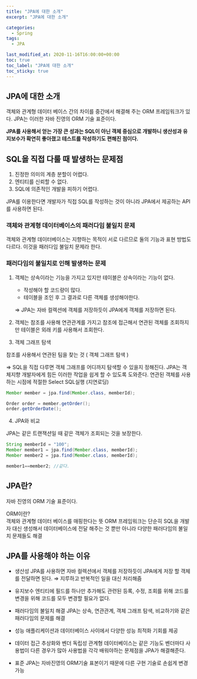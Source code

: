 ```yaml
---
title: "JPA에 대한 소개"
excerpt: "JPA에 대한 소개"

categories:
  - Spring
tags:
  - JPA

last_modified_at: 2020-11-16T16:00:00+00:00
toc: true
toc_label: "JPA에 대한 소개"
toc_sticky: true
---
```



## JPA에 대한 소개

객체와 관계형 데이터 베이스 간의 차이를 중간에서 해결해 주는 ORM 프레임워크가 있다. JPA는 이러한 자바 진영의 ORM 기술 표준이다.

**JPA를 사용해서 얻는 가장 큰 성과는 SQL이 아닌 객체 중심으로 개발하니 생산성과 유지보수가 확연히 좋아졌고 테스트를 작성하기도 편해진 점이다.**

## SQL을 직접 다룰 때 발생하는 문제점

1. 진정한 의미의 계층 분할이 어렵다.
2. 엔티티를 신뢰할 수 없다.
3. SQL에 의존적인 개발을 피하기 어렵다.

JPA를 이용한다면 개발자가 직접 SQL를 작성하는 것이 아니라 JPA에서 제공하는 API를 사용하면 된다. 

### 객체와 관계형 데이터베이스의 패러다임 불일치 문제

객체와 관계형 데이터베이스는 지향하는 목적이 서로 다르므로 둘의 기능과 표현 방법도 다르다. 이것을 패러다임 불일치 문제라 한다.

### 패러다임의 불일치로 인해 발생하는 문제

1. 객체는 상속이라는 기능을 가지고 있지만 테이블은 상속이라는 기능이 없다.
    - 작성해야 할 코드량이 많다.
    - 테이블을 조인 후 그 결과로 다른 객체를 생성해야한다.

    ⇒ JPA는 자바 컬렉션에 객체를 저장하듯이 JPA에게 객체를 저장하면 된다.

2. 객체는 참조를 사용해 연관관계를 가지고 참조에 접근해서 연관된 객체를 조회하지만 테이블은 외래 키를 사용해서 조회한다.

3. 객체 그래프 탐색

참조를 사용해서 연관된 팀을 찾는 것 ( 객체 그래프 탐색 )

⇒ SQL을 직접 다루면 객체 그래프를 어디까지 탐색할 수 있을지 정해진다.
JPA는 객체지향 개발자에게 힘든 이러한 작업을 쉽게 할 수 있도록 도와준다.
연관된 객체를 사용하는 시점에 적절한 Select SQL실행 (지연로딩)

```java
Member member = jpa.find(Member.class, memberId);

Order order = member.getOrder();
order.getOrderDate();
```

4. JPA와 비교

JPA는 같은 트랜잭션일 때 같은 객체가 조회되는 것을 보장한다.

```java
String memberId = "100";
Member member1 = jpa.find(Member.class, memberId);
Member member2 = jpa.find(Member.class, memberId);

member1==member2; //같다.
```

## JPA란?

자바 진영의 ORM 기술 표준이다.

ORM이란?  
객체와 관계형 데이터 베이스를 매핑한다는 뜻
ORM 프레임워크는 단순히 SQL을 개발자 대신 생성해서 데이터베이스에 전달 해주는 것 뿐만 아니라 다양한 패러다임의 불일치 문제들도 해결

## JPA를 사용해야 하는 이유

- 생산성
    JPA를 사용하면 자바 컬렉션에서 객체를 저장하듯이 JPA에게 저장 할 객체를 전달하면 된다.  ⇒ 지루하고 반복적인 일을 대신 처리해줌

- 유지보수
    엔티티에 필드를 하나만 추가해도 관련된 등록, 수정, 조회를 위해 코드를 변경을 위해 코드를 모두 변경할 필요가 없다.

- 패러다임의 불일치 해결
    JPA는 상속, 연관관계, 객체 그래프 탐색, 비교하기와 같은 패러다임의 문제를 해결

- 성능
    애플리케이션과 데이터베이스 사이에서 다양한 성능 최적화 기회를 제공

- 데이터 접근 추상화와 벤더 독립성
    관계형 데이터베이스는 같은 기능도 벤더마다 사용법이 다른 경우가 많아 사용법을 각각 배워야하는 문제점을 JPA가 해결해준다.

- 표준
    JPA는 자바진영의 ORM기술 표본이기 때문에 다른 구현 기술로 손쉽게 변경가능